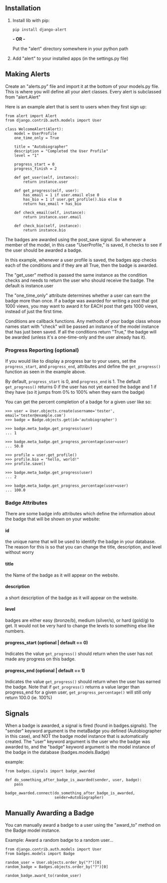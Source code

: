 ## Installation ##

 1. Install lib with pip:
 
    `pip install django-alert`
   
    **- OR -**

    Put the "alert" directory somewhere in your python path

 2. Add "alert" to your installed apps (in the settings.py file)


## Making Alerts ##

Create an "alerts.py" file and import it at the bottom of your 
models.py file. This is where you will define all your alert classes. Every 
alert is subclassed from "alert.Alert"

Here is an example alert that is sent to users when they first sign up:

    from alert import Alert
    from django.contrib.auth.models import User

    class WelcomeAlert(Alert):
        model = UserProfile
        one_time_only = True

        title = "Autobiographer"
        description = "Completed the User Profile"
        level = "1"

        progress_start = 0
        progress_finish = 2
        
        def get_user(self, instance):
            return instance.user

        def get_progress(self, user):
            has_email = 1 if user.email else 0
            has_bio = 1 if user.get_profile().bio else 0
            return has_email + has_bio
        
        def check_email(self, instance):
            return instance.user.email

        def check_bio(self, instance):
            return instance.bio

The badges are awarded using the post_save signal. So whenever a member of 
the model, in this case "UserProfile," is saved,
it checks to see if the user should be awarded a badge.

In this example, whenever a user profile is saved, the badges app checks 
each of the conditions and if they are 
all True, then the badge is awarded.

The "get_user" method is passed the same instance as the condition checks 
and needs to return the    user who should receive the badge. The default is 
instance.user

The "one_time_only" attribute determines whether a user can earn the badge 
more than once. If a badge was awarded for writing a post that got 1000 
views, you may want to award it for EACH post that gets 1000 views, instead 
of just the first time.
    
Conditions are callback functions. Any methods of your badge class whose 
names start with "check" will be passed an instance of the model instance 
that has just been saved. If all the conditions    return "True," the badge 
will be awarded (unless it's a one-time-only and the user already has it).

### Progress Reporting (optional)

If you would like to display a progress bar to your users, set the 
`progress_start`, and `progress_end`, attributes and define the `get_progress()`
function as seen in the example above.

By default, `progress_start` is 0, and `progress_end` is 1. The default 
`get_progress()` returns 0 if the user has not yet earned the badge
and 1 if they have (so it jumps from 0% to 100% when they earn the badge)

You can get the percent completion of a badge for a given user like so:

    >>> user = User.objects.create(username='tester', email='tester@example.com')
    >>> badge = Badge.objects.get(id='autobiographer')

    >>> badge.meta_badge.get_progress(user)
    ... 1

    >>> badge.meta_badge.get_progress_percentage(user=user)
    ... 50.0

    >>> profile = user.get_profile()
    >>> profile.bio = "hello, world!"
    >>> profile.save()

    >>> badge.meta_badge.get_progress(user)
    ... 2

    >>> badge.meta_badge.get_progress_percentage(user=user)
    ... 100.0

    

### Badge Attributes

There are some badge info attributes which define the information about 
the badge that will be shown on your website:

    
#### id
the unique name that will be used to identify the badge in your 
database. The reason for this is so that you can change the title, 
description, and level without worry


#### title
the Name of the badge as it will appear on the website.


#### description
a short description of the badge as it will appear on 
the website.


#### level
badges are either easy (bronze/b), medium (silver/s), or hard 
(gold/g) to get. It    would not be very hard to change the levels to 
something else like numbers.


#### progress_start (optional | default == 0)
Indicates the value `get_progress()` should return when the user has not made
any progress on this badge.


#### progress_end (optional | default == 1)
Indicates the value `get_progress()` should return when the user has earned
the badge. Note that  if `get_progress()` returns a value larger than progress_end
for a given user, `get_progress_percentage()` will still only return 100.0 (ie. 100%)



## Signals ##

When a badge is awarded, a signal is fired (found in badges.signals). The 
"sender" keyword argument is the metaBadge you defined (Autobiographer in 
this case), and NOT the badge model instance that is automatically created. 
The "user" keyword argument is the user who the badge was awarded to, and 
the "badge" keyword argument is the model instance of the badge in the 
database (badges.models.Badge)

example:

    from badges.signals import badge_awarded

    def do_something_after_badge_is_awarded(sender, user, badge):
        pass

    badge_awarded.connect(do_something_after_badge_is_awarded, 
                          sender=Autobiographer)



## Manually Awarding a Badge ##

You can manually award a badge to a user using the "award_to" method on the
Badge model instance.

Example: Award a random badge to a random user...

    from django.contrib.auth.models import User
    from badges.models import Badge

    random_user = User.objects.order_by("?")[0]
    random_badge = Badges.objects.order_by("?")[0]

    random_badge.award_to(random_user)
